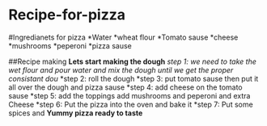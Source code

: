 # Recipe-for-pizza
#Ingredianets for pizza
*Water 
*wheat flour
*Tomato sause
*cheese
*mushrooms
*peperoni
*pizza sause

##Recipe making
**Lets start making the dough**
*step 1: we need to take the wet flour and pour water and mix the dough until we get the proper consistant dou*
*step 2: roll the dough
*step 3: put tomato sause then put it all over the dough and pizza sause
*step 4: add cheese on the tomato sause
*step 5: add the toppings add mushrooms and peperoni and extra Cheese
*step 6: Put the pizza into the oven and bake it
*step 7: Put some spices and
**Yummy pizza ready to taste**
